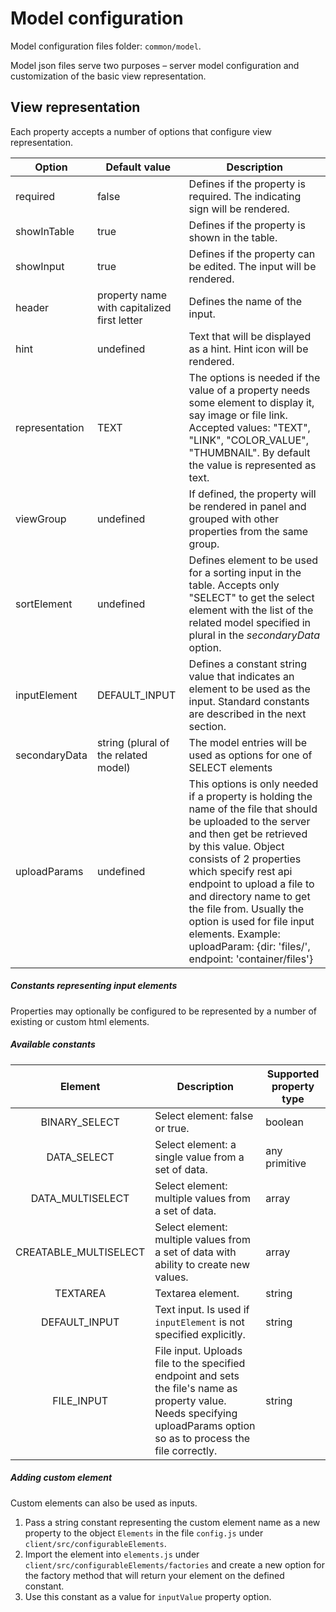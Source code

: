 # Model configuration

Model configuration files folder: `common/model`.

Model json files serve two purposes – server model configuration and customization of the basic view representation.

## View representation
Each property accepts a number of options that configure view representation.

| Option         | Default value                               | Description                                                                                                                                                                                                                                                                                                                                                                                                  |
|----------------|---------------------------------------------|--------------------------------------------------------------------------------------------------------------------------------------------------------------------------------------------------------------------------------------------------------------------------------------------------------------------------------------------------------------------------------------------------------------|
| required       | false                                       | Defines if the property is required. The indicating sign will be rendered.                                                                                                                                                                                                                                                                                                                                   |
| showInTable    | true                                        | Defines if the property is shown in the table.                                                                                                                                                                                                                                                                                                                                                               |
| showInput      | true                                        | Defines if the property can be edited. The input will be rendered.                                                                                                                                                                                                                                                                                                                                           |
| header         | property name with capitalized first letter | Defines the name of the input.                                                                                                                                                                                                                                                                                                                                                                               |
| hint           | undefined                                   | Text that will be displayed as a hint. Hint icon will be rendered.                                                                                                                                                                                                                                                                                                                                           |
| representation | TEXT                                        | The options is needed if the value of a property needs some element to display it, say image or file link. Accepted values: "TEXT", "LINK", "COLOR_VALUE", "THUMBNAIL". By default the value is represented as text.                                                                                                                                                                                         |
| viewGroup      | undefined                                   | If defined, the property will be rendered in panel and grouped with other properties from the same group.                                                                                                                                                                                                                                                                                                    |
| sortElement    | undefined                                   | Defines element to be used for a sorting input in the table. Accepts only "SELECT" to get the select element with the list of the related model specified in plural in the _secondaryData_ option.                                                                                                                                                                                                           |
| inputElement   | DEFAULT_INPUT                               | Defines a constant string value that indicates an element to be used as the input. Standard constants are described in the next section.                                                                                                                                                                                                                                                                     |
| secondaryData  | string (plural of the related model)        | The model entries will be used as options for one of SELECT elements                                                                                                                                                                                                                                                                                                                                         |
| uploadParams   | undefined                                   | This options is only needed if a property is holding the name of the file that should be uploaded to the server and then get be retrieved by this value. Object consists of 2 properties which specify rest api endpoint to upload a file to and directory name to get the file from. Usually the option is used for file input elements. Example: uploadParam: {dir: 'files/', endpoint: 'container/files'} |

##### Constants representing input elements
Properties may optionally be configured to be represented by a number of existing or custom html elements.
##### Available constants


|        Element        | Description                                                                                                                                                              | Supported property type |
|:---------------------:|--------------------------------------------------------------------------------------------------------------------------------------------------------------------------|-------------------------|
| BINARY_SELECT         | Select element: false or true.                                                                                                                                   | boolean                 |
| DATA_SELECT           | Select element: a single value from a set of data.                                                                                                                       | any primitive           |
| DATA_MULTISELECT      | Select element: multiple values from a set of data.                                                                                                                      | array                   |
| CREATABLE_MULTISELECT | Select element: multiple values from a set of data with ability to create new values.                                                                                    | array                   |
| TEXTAREA              | Textarea element.                                                                                                                                                        | string                  |
| DEFAULT_INPUT         | Text input. Is used if `inputElement` is not specified explicitly.                                                                                                       | string                  |
| FILE_INPUT            | File input. Uploads file to the specified endpoint and sets the file's name as property value. Needs specifying uploadParams option so as to process the file correctly. | string                  |

##### Adding custom element
Custom elements can also be used as inputs.

1. Pass a string constant representing the custom element name as a new property to the object `Elements` in the file `config.js` under `client/src/configurableElements`.
2. Import the element into `elements.js` under `client/src/configurableElements/factories` and create a new option for the factory method that will return your element on the defined constant.
3. Use this constant as a value for `inputValue` property option.

